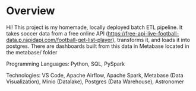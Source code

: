 Overview
========

Hi! This project is my homemade, locally deployed batch ETL pipeline. It takes soccer data from a free online API (https://free-api-live-football-data.p.rapidapi.com/football-get-list-player), transforms it, and loads it into postgres. There are dashboards built from this data in Metabase located in the metabase/ folder

Programming Languages: Python, SQL, PySpark

Technologies: VS Code, Apache Airflow, Apache Spark, Metabase (Data Visualization), Minio (Datalake), Postgres (Data Warehouse), Astronomer
